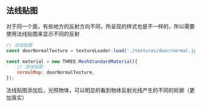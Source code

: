 ## 法线贴图

对于同一个面，有些地方的反射方向不同，所呈现的样式也是不一样的，所以需要使用法线贴图来显示不同的反射

```js
// 法线贴图
const doorNormalTexture = textureLoader.load('./textures/door/normal.jpg');

const material = new THREE.MeshStandardMaterial({
    // 法线贴图
    normalMap: doorNormalTexture,
});
```

法线贴图添加后，光照物体，可以明显的看到物体反射光线产生的不同的轮廓（更加真实）



